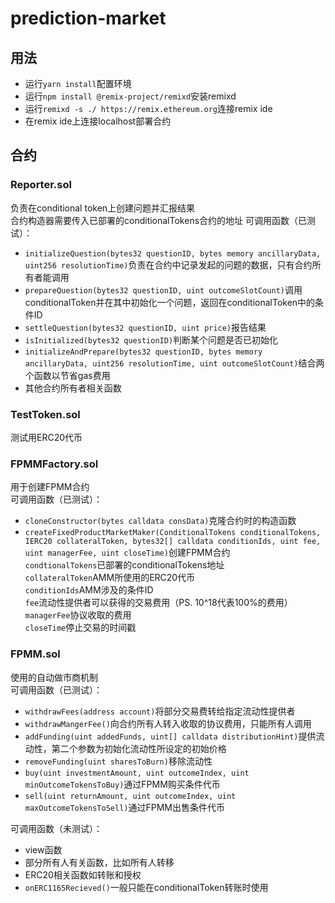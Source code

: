 # prediction-market

## 用法
 - 运行```yarn install```配置环境
 - 运行```npm install @remix-project/remixd```安装remixd
 - 运行```remixd -s ./ https://remix.ethereum.org```连接remix ide
 - 在remix ide上连接localhost部署合约
 
## 合约
### Reporter.sol
负责在conditional token上创建问题并汇报结果  
合约构造器需要传入已部署的conditionalTokens合约的地址
可调用函数（已测试）：
 - ```initializeQuestion(bytes32 questionID, bytes memory ancillaryData, uint256 resolutionTime)```负责在合约中记录发起的问题的数据，只有合约所有者能调用  
 - ```prepareQuestion(bytes32 questionID, uint outcomeSlotCount)```调用conditionalToken并在其中初始化一个问题，返回在conditionalToken中的条件ID  
 - ```settleQuestion(bytes32 questionID, uint price)```报告结果  
 - ```isInitialized(bytes32 questionID)```判断某个问题是否已初始化  
 - ```initializeAndPrepare(bytes32 questionID, bytes memory ancillaryData, uint256 resolutionTime, uint outcomeSlotCount)```结合两个函数以节省gas费用  
 - 其他合约所有者相关函数

### TestToken.sol  
测试用ERC20代币

### FPMMFactory.sol
用于创建FPMM合约  
可调用函数（已测试）：
 - ```cloneConstructor(bytes calldata consData)```克隆合约时的构造函数
 - ```createFixedProductMarketMaker(ConditionalTokens conditionalTokens, IERC20 collateralToken, bytes32[] calldata conditionIds, uint fee, uint managerFee, uint closeTime)```创建FPMM合约  
    ```condtionalTokens```已部署的conditionalTokens地址  
    ```collateralToken```AMM所使用的ERC20代币  
    ```conditionIds```AMM涉及的条件ID  
    ```fee```流动性提供者可以获得的交易费用（PS. 10^18代表100%的费用）  
    ```managerFee```协议收取的费用  
    ```closeTime```停止交易的时间戳  
 
### FPMM.sol
使用的自动做市商机制  
可调用函数（已测试）： 
 - ```withdrawFees(address account)```将部分交易费转给指定流动性提供者
 - ```withdrawMangerFee()```向合约所有人转入收取的协议费用，只能所有人调用
 - ```addFunding(uint addedFunds, uint[] calldata distributionHint)```提供流动性，第二个参数为初始化流动性所设定的初始价格
 - ```removeFunding(uint sharesToBurn)```移除流动性
 - ```buy(uint investmentAmount, uint outcomeIndex, uint minOutcomeTokensToBuy)```通过FPMM购买条件代币
 - ```sell(uint returnAmount, uint outcomeIndex, uint maxOutcomeTokensToSell)```通过FPMM出售条件代币  

 可调用函数（未测试）：
 - view函数
 - 部分所有人有关函数，比如所有人转移
 - ERC20相关函数如转账和授权
 - ```onERC1165Recieved()```一般只能在conditionalToken转账时使用
